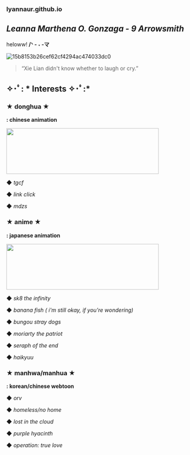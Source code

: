 ### lyannaur.github.io
## *Leanna Marthena O. Gonzaga - 9 Arrowsmith*

heloww! **/ᐠ - ˕ -マ**

![15b8153b26cef62cf4294ac474033dc0](https://user-images.githubusercontent.com/122426686/212521253-046e3c15-6cac-4477-a37b-9ded7e94a39e.jpg)
> “Xie Lian didn't know whether to laugh or cry.”

##  ✧･ﾟ: * Interests ✧･ﾟ:*

### ★ donghua ★
**: chinese animation** 

<img src="https://user-images.githubusercontent.com/122426686/212522004-7d6e027b-d3fa-4b02-8141-3f5cc00a6b29.gif" width="400" height="120" />


◆ *tgcf*

◆ *link click*

◆ *mdzs*

### ★ anime ★
**: japanese animation** 

<img src="https://user-images.githubusercontent.com/122426686/212522178-3152c3a4-a4b7-4244-a01e-f8d0959b11a7.gif" width="400" height="120" />

◆ *sk8 the infinity*

◆ *banana fish ( i'm still okay, if you're wondering)*

◆ *bungou stray dogs*

◆ *moriarty the patriot*

◆ *seraph of the end*

◆ *haikyuu*

### ★ manhwa/manhua ★
**: korean/chinese webtoon** 


◆ *orv*

◆ *homeless/no home*

◆ *lost in the cloud*

◆ *purple hyacinth*

◆ *operation: true love*

